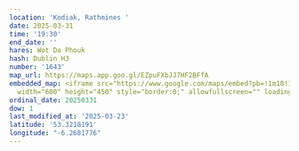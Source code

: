 ```yaml
---
location: 'Kodiak, Rathmines '
date: 2025-03-31
time: '19:30'
end_date: ''
hares: Wot Da Phouk
hash: Dublin H3
number: '1643'
map_url: https://maps.app.goo.gl/EZpuFXbJJ7HF2BFfA
embedded_map: <iframe src="https://www.google.com/maps/embed?pb=!1m18!1m12!1m3!1d2383.1973841063323!2d-6.268177586858572!3d53.32181907644193!2m3!1f0!2f0!3f0!3m2!1i1024!2i768!4f13.1!3m3!1m2!1s0x48670d2cb6f667a1%3A0x103f8f5ab1fce26d!2sKodiak%2C%20Rathmines!5e0!3m2!1sen!2sie!4v1742750883302!5m2!1sen!2sie"
  width="600" height="450" style="border:0;" allowfullscreen="" loading="lazy" referrerpolicy="no-referrer-when-downgrade"></iframe>
ordinal_date: 20250331
dow: 1
last_modified_at: '2025-03-23'
latitude: '53.3218191'
longitude: "-6.2681776"
---
```


